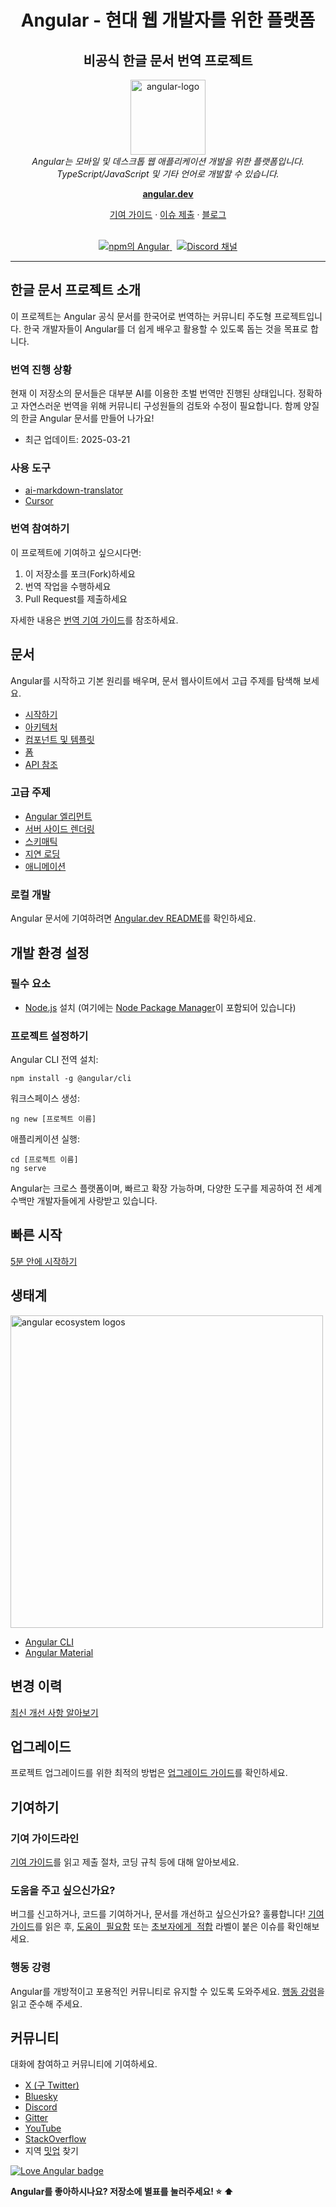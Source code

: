 <h1 align="center">Angular - 현대 웹 개발자를 위한 플랫폼</h1>
<h2 align="center">비공식 한글 문서 번역 프로젝트</h2>

<p align="center">
  <img src="adev/src/assets/images/press-kit/angular_icon_gradient.gif" alt="angular-logo" width="120px" height="120px"/>
  <br>
  <em>Angular는 모바일 및 데스크톱 웹 애플리케이션 개발을 위한 플랫폼입니다.
    <br> TypeScript/JavaScript 및 기타 언어로 개발할 수 있습니다.</em>
  <br>
</p>

<p align="center">
  <a href="https://angular.dev/"><strong>angular.dev</strong></a>
  <br>
</p>

<p align="center">
  <a href="CONTRIBUTING.md">기여 가이드</a>
  ·
  <a href="https://github.com/angular/angular/issues">이슈 제출</a>
  ·
  <a href="https://blog.angular.dev/">블로그</a>
  <br>
  <br>
</p>

<p align="center">
  <a href="https://www.npmjs.com/@angular/core">
    <img src="https://img.shields.io/npm/v/@angular/core.svg?logo=npm&logoColor=fff&label=NPM+package&color=limegreen" alt="npm의 Angular" />
  </a>&nbsp;
  <a href="https://discord.gg/angular">
    <img src="https://img.shields.io/discord/463752820026376202.svg?logo=discord&logoColor=fff&label=Discord&color=7389d8" alt="Discord 채널" />
  </a>
</p>

<hr>

## 한글 문서 프로젝트 소개

이 프로젝트는 Angular 공식 문서를 한국어로 번역하는 커뮤니티 주도형 프로젝트입니다. 한국 개발자들이 Angular를 더 쉽게 배우고 활용할 수 있도록 돕는 것을 목표로 합니다.

### 번역 진행 상황

현재 이 저장소의 문서들은 대부분 AI를 이용한 초벌 번역만 진행된 상태입니다. 정확하고 자연스러운 번역을 위해 커뮤니티 구성원들의 검토와 수정이 필요합니다. 함께 양질의 한글 Angular 문서를 만들어 나가요!

- 최근 업데이트: 2025-03-21

### 사용 도구

- [ai-markdown-translator](https://github.com/h7ml/ai-markdown-translator)
- [Cursor](https://www.cursor.com/)

### 번역 참여하기

이 프로젝트에 기여하고 싶으시다면:

1. 이 저장소를 포크(Fork)하세요
2. 번역 작업을 수행하세요
3. Pull Request를 제출하세요

자세한 내용은 [번역 기여 가이드](TRANSLATION_CONTRIBUTING.md)를 참조하세요.

## 문서

Angular를 시작하고 기본 원리를 배우며, 문서 웹사이트에서 고급 주제를 탐색해 보세요.

- [시작하기][quickstart]
- [아키텍처][architecture]
- [컴포넌트 및 템플릿][componentstemplates]
- [폼][forms]
- [API 참조][api]

### 고급 주제

- [Angular 엘리먼트][angularelements]
- [서버 사이드 렌더링][ssr]
- [스키매틱][schematics]
- [지연 로딩][lazyloading]
- [애니메이션][animations]

### 로컬 개발

Angular 문서에 기여하려면 [Angular.dev README](adev/README.md)를 확인하세요.

## 개발 환경 설정

### 필수 요소

- [Node.js] 설치 (여기에는 [Node Package Manager][npm]이 포함되어 있습니다)

### 프로젝트 설정하기

Angular CLI 전역 설치:

```
npm install -g @angular/cli
```

워크스페이스 생성:

```
ng new [프로젝트 이름]
```

애플리케이션 실행:

```
cd [프로젝트 이름]
ng serve
```

Angular는 크로스 플랫폼이며, 빠르고 확장 가능하며, 다양한 도구를 제공하여 전 세계 수백만 개발자들에게 사랑받고 있습니다.

## 빠른 시작

[5분 안에 시작하기][quickstart]

## 생태계

<p>
  <img src="/contributing-docs/images/angular-ecosystem-logos.png" alt="angular ecosystem logos" width="500px" height="auto">
</p>

- [Angular CLI][cli]
- [Angular Material][angularmaterial]

## 변경 이력

[최신 개선 사항 알아보기][changelog]

## 업그레이드

프로젝트 업그레이드를 위한 최적의 방법은 [업그레이드 가이드](https://angular.dev/update-guide/)를 확인하세요.

## 기여하기

### 기여 가이드라인

[기여 가이드][contributing]를 읽고 제출 절차, 코딩 규칙 등에 대해 알아보세요.

### 도움을 주고 싶으신가요?

버그를 신고하거나, 코드를 기여하거나, 문서를 개선하고 싶으신가요? 훌륭합니다! [기여 가이드][contributing]를 읽은 후, <kbd>[도움이 필요함](https://github.com/angular/angular/labels/help%20wanted)</kbd> 또는 <kbd>[초보자에게 적합](https://github.com/angular/angular/labels/good%20first%20issue)</kbd> 라벨이 붙은 이슈를 확인해보세요.

### 행동 강령

Angular를 개방적이고 포용적인 커뮤니티로 유지할 수 있도록 도와주세요. [행동 강령][codeofconduct]을 읽고 준수해 주세요.

## 커뮤니티

대화에 참여하고 커뮤니티에 기여하세요.

- [X (구 Twitter)][X (formerly Twitter)]
- [Bluesky][bluesky]
- [Discord][discord]
- [Gitter][gitter]
- [YouTube][youtube]
- [StackOverflow][stackoverflow]
- 지역 [밋업][meetup] 찾기

[![Love Angular badge](https://img.shields.io/badge/angular-love-blue?logo=angular&angular=love)](https://www.github.com/angular/angular)

**Angular를 좋아하시나요? 저장소에 별표를 눌러주세요! :star: :arrow_up:**

[contributing]: CONTRIBUTING.md
[quickstart]: https://angular.dev/tutorials/learn-angular
[changelog]: CHANGELOG.md
[angularmaterial]: https://material.angular.io/
[cli]: https://angular.dev/tools/cli
[architecture]: https://angular.dev/essentials
[componentstemplates]: https://angular.dev/tutorials/learn-angular/1-components-in-angular
[forms]: https://angular.dev/tutorials/learn-angular/15-forms
[api]: https://angular.dev/api
[angularelements]: https://angular.dev/guide/elements
[ssr]: https://angular.dev/guide/ssr
[schematics]: https://angular.dev/tools/cli/schematics
[lazyloading]: https://angular.dev/guide/ngmodules/lazy-loading
[node.js]: https://nodejs.org/
[npm]: https://www.npmjs.com/get-npm
[codeofconduct]: CODE_OF_CONDUCT.md
[X (formerly Twitter)]: https://www.twitter.com/angular
[bluesky]: https://bsky.app/profile/angular.dev
[discord]: https://discord.gg/angular
[gitter]: https://gitter.im/angular/angular
[stackoverflow]: https://stackoverflow.com/questions/tagged/angular
[youtube]: https://youtube.com/angular
[meetup]: https://www.meetup.com/find/?keywords=angular
[animations]: https://angular.dev/guide/animations
